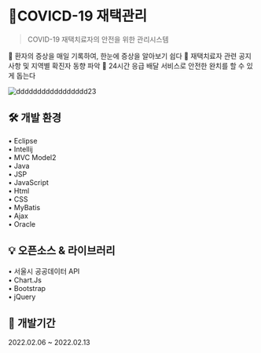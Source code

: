 # 📌COVICD-19 재택관리
> COVID-19 재택치료자의 안전을 위한 관리시스템  

📍 환자의 증상을 매일 기록하여, 한눈에 증상을 알아보기 쉽다
📍 재택치료자 관련 공지사항 및 지역별 확진자 동향 파악
📍 24시간 응급 배달 서비스로 안전한 완치를 할 수 있게 돕는다

![ddddddddddddddddd23](https://user-images.githubusercontent.com/94347484/180626617-07b21e7a-ca88-45bb-b758-13032498ef92.png)

## 🛠 개발 환경

• Eclipse  
• Intellij  
• MVC Model2  
• Java  
• JSP  
• JavaScript  
• Html  
• CSS  
• MyBatis  
• Ajax  
• Oracle  

## 💡 오픈소스 & 라이브러리

• 서울시 공공데이터 API  
• Chart.Js  
• Bootstrap  
• jQuery

## 📆 개발기간

2022.02.06 ~ 2022.02.13
